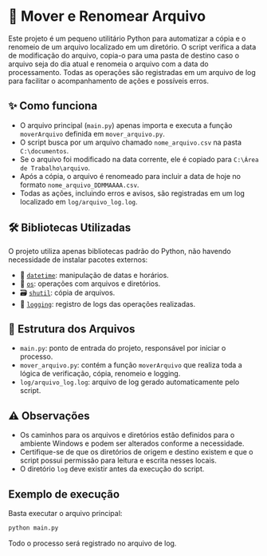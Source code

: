# 🚀 Mover e Renomear Arquivo

Este projeto é um pequeno utilitário Python para automatizar a cópia e o renomeio de um arquivo localizado em um diretório. 
O script verifica a data de modificação do arquivo, copia-o para uma pasta de destino caso o arquivo seja do dia atual e renomeia o arquivo com a data do processamento.
Todas as operações são registradas em um arquivo de log para facilitar o acompanhamento de ações e possíveis erros.

## ✨ Como funciona

- O arquivo principal (`main.py`) apenas importa e executa a função `moverArquivo` definida em `mover_arquivo.py`.
- O script busca por um arquivo chamado `nome_arquivo.csv` na pasta `C:\documentos`.
- Se o arquivo foi modificado na data corrente, ele é copiado para `C:\Área de Trabalho\arquivo`.
- Após a cópia, o arquivo é renomeado para incluir a data de hoje no formato `nome_arquivo_DDMMAAAA.csv`.
- Todas as ações, incluindo erros e avisos, são registradas em um log localizado em `log/arquivo_log.log`.

## 🛠️ Bibliotecas Utilizadas

O projeto utiliza apenas bibliotecas padrão do Python, não havendo necessidade de instalar pacotes externos:

- 📅 [`datetime`](https://docs.python.org/pt-br/3/library/datetime.html): manipulação de datas e horários.
- 📂 [`os`](https://docs.python.org/pt-br/3/library/os.html): operações com arquivos e diretórios.
- 🗃️ [`shutil`](https://docs.python.org/pt-br/3/library/shutil.html): cópia de arquivos.
- 📝 [`logging`](https://docs.python.org/pt-br/3/library/logging.html): registro de logs das operações realizadas.

##  📁 Estrutura dos Arquivos

- `main.py`: ponto de entrada do projeto, responsável por iniciar o processo.
- `mover_arquivo.py`: contém a função `moverArquivo` que realiza toda a lógica de verificação, cópia, renomeio e logging.
- `log/arquivo_log.log`: arquivo de log gerado automaticamente pelo script.

##  ⚠️ Observações

- Os caminhos para os arquivos e diretórios estão definidos para o ambiente Windows e podem ser alterados conforme a necessidade.
- Certifique-se de que os diretórios de origem e destino existem e que o script possui permissão para leitura e escrita nesses locais.
- O diretório `log` deve existir antes da execução do script.

## Exemplo de execução

Basta executar o arquivo principal:

```bash
python main.py
```

Todo o processo será registrado no arquivo de log.
